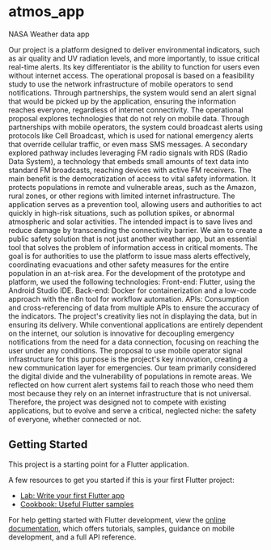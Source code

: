 # atmos_app

NASA Weather data app

Our project is a platform designed to deliver environmental indicators, such as air quality and UV radiation levels, and more importantly, to issue critical real-time alerts. Its key differentiator is the ability to function for users even without internet access.
The operational proposal is based on a feasibility study to use the network infrastructure of mobile operators to send notifications. Through partnerships, the system would send an alert signal that would be picked up by the application, ensuring the information reaches everyone, regardless of internet connectivity.
The operational proposal explores technologies that do not rely on mobile data. Through partnerships with mobile operators, the system could broadcast alerts using protocols like Cell Broadcast, which is used for national emergency alerts that override cellular traffic, or even mass SMS messages. A secondary explored pathway includes leveraging FM radio signals with RDS (Radio Data System), a technology that embeds small amounts of text data into standard FM broadcasts, reaching devices with active FM receivers.
The main benefit is the democratization of access to vital safety information. It protects populations in remote and vulnerable areas, such as the Amazon, rural zones, or other regions with limited internet infrastructure. The application serves as a prevention tool, allowing users and authorities to act quickly in high-risk situations, such as pollution spikes, or abnormal atmospheric and solar activities.
The intended impact is to save lives and reduce damage by transcending the connectivity barrier. We aim to create a public safety solution that is not just another weather app, but an essential tool that solves the problem of information access in critical moments. The goal is for authorities to use the platform to issue mass alerts effectively, coordinating evacuations and other safety measures for the entire population in an at-risk area.
For the development of the prototype and platform, we used the following technologies:
Front-end: Flutter, using the Android Studio IDE.
Back-end: Docker for containerization and a low-code approach with the n8n tool for workflow automation.
APIs: Consumption and cross-referencing of data from multiple APIs to ensure the accuracy of the indicators.
The project's creativity lies not in displaying the data, but in ensuring its delivery. While conventional applications are entirely dependent on the internet, our solution is innovative for decoupling emergency notifications from the need for a data connection, focusing on reaching the user under any conditions. The proposal to use mobile operator signal infrastructure for this purpose is the project's key innovation, creating a new communication layer for emergencies.
Our team primarily considered the digital divide and the vulnerability of populations in remote areas. We reflected on how current alert systems fail to reach those who need them most because they rely on an internet infrastructure that is not universal. Therefore, the project was designed not to compete with existing applications, but to evolve and serve a critical, neglected niche: the safety of everyone, whether connected or not.

## Getting Started

This project is a starting point for a Flutter application.

A few resources to get you started if this is your first Flutter project:

- [Lab: Write your first Flutter app](https://docs.flutter.dev/get-started/codelab)
- [Cookbook: Useful Flutter samples](https://docs.flutter.dev/cookbook)

For help getting started with Flutter development, view the
[online documentation](https://docs.flutter.dev/), which offers tutorials,
samples, guidance on mobile development, and a full API reference.
